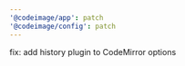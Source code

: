 ```yaml
---
'@codeimage/app': patch
'@codeimage/config': patch
---
```


fix: add history plugin to CodeMirror options
